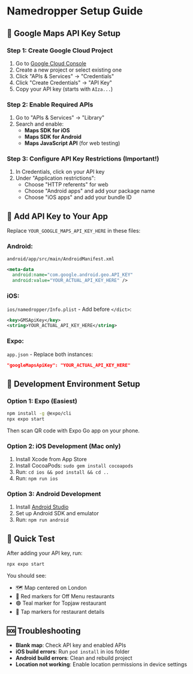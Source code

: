 # Namedropper Setup Guide

## 🔑 Google Maps API Key Setup

### Step 1: Create Google Cloud Project
1. Go to [Google Cloud Console](https://console.cloud.google.com/)
2. Create a new project or select existing one
3. Click "APIs & Services" → "Credentials"
4. Click "Create Credentials" → "API Key"
5. Copy your API key (starts with `AIza...`)

### Step 2: Enable Required APIs
1. Go to "APIs & Services" → "Library"
2. Search and enable:
   - **Maps SDK for iOS**
   - **Maps SDK for Android**
   - **Maps JavaScript API** (for web testing)

### Step 3: Configure API Key Restrictions (Important!)
1. In Credentials, click on your API key
2. Under "Application restrictions":
   - Choose "HTTP referents" for web
   - Choose "Android apps" and add your package name
   - Choose "iOS apps" and add your bundle ID

## 📱 Add API Key to Your App

Replace `YOUR_GOOGLE_MAPS_API_KEY_HERE` in these files:

### Android: 
`android/app/src/main/AndroidManifest.xml`
```xml
<meta-data
  android:name="com.google.android.geo.API_KEY"
  android:value="YOUR_ACTUAL_API_KEY_HERE" />
```

### iOS: 
`ios/namedropper/Info.plist` - Add before `</dict>`:
```xml
<key>GMSApiKey</key>
<string>YOUR_ACTUAL_API_KEY_HERE</string>
```

### Expo: 
`app.json` - Replace both instances:
```json
"googleMapsApiKey": "YOUR_ACTUAL_API_KEY_HERE"
```

## 🚀 Development Environment Setup

### Option 1: Expo (Easiest)
```bash
npm install -g @expo/cli
npx expo start
```
Then scan QR code with Expo Go app on your phone.

### Option 2: iOS Development (Mac only)
1. Install Xcode from App Store
2. Install CocoaPods: `sudo gem install cocoapods`
3. Run: `cd ios && pod install && cd ..`
4. Run: `npm run ios`

### Option 3: Android Development
1. Install [Android Studio](https://developer.android.com/studio)
2. Set up Android SDK and emulator
3. Run: `npm run android`

## 🧪 Quick Test

After adding your API key, run:
```bash
npx expo start
```

You should see:
- 🗺️ Map centered on London
- 🔴 Red markers for Off Menu restaurants
- 🟢 Teal marker for Topjaw restaurant
- 📱 Tap markers for restaurant details

## 🆘 Troubleshooting

- **Blank map**: Check API key and enabled APIs
- **iOS build errors**: Run `pod install` in ios folder
- **Android build errors**: Clean and rebuild project
- **Location not working**: Enable location permissions in device settings